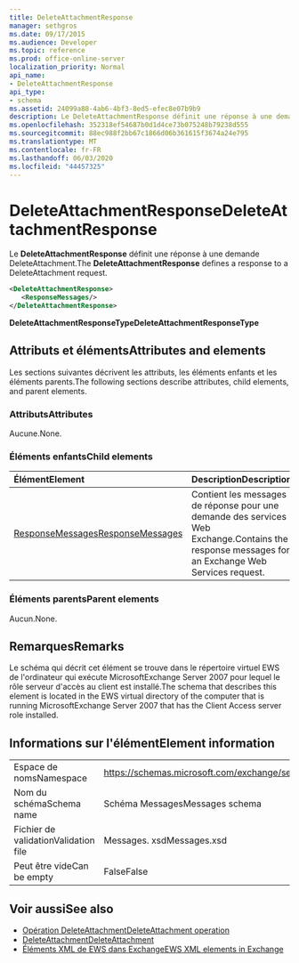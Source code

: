```yaml
---
title: DeleteAttachmentResponse
manager: sethgros
ms.date: 09/17/2015
ms.audience: Developer
ms.topic: reference
ms.prod: office-online-server
localization_priority: Normal
api_name:
- DeleteAttachmentResponse
api_type:
- schema
ms.assetid: 24099a88-4ab6-4bf3-8ed5-efec8e07b9b9
description: Le DeleteAttachmentResponse définit une réponse à une demande DeleteAttachment.
ms.openlocfilehash: 352318ef54687b0d1d4ce73b075248b79238d555
ms.sourcegitcommit: 88ec988f2bb67c1866d06b361615f3674a24e795
ms.translationtype: MT
ms.contentlocale: fr-FR
ms.lasthandoff: 06/03/2020
ms.locfileid: "44457325"
---
```

# <a name="deleteattachmentresponse"></a><span data-ttu-id="ead4d-103">DeleteAttachmentResponse</span><span class="sxs-lookup"><span data-stu-id="ead4d-103">DeleteAttachmentResponse</span></span>

<span data-ttu-id="ead4d-104">Le **DeleteAttachmentResponse** définit une réponse à une demande DeleteAttachment.</span><span class="sxs-lookup"><span data-stu-id="ead4d-104">The **DeleteAttachmentResponse** defines a response to a DeleteAttachment request.</span></span> 
  
```xml
<DeleteAttachmentResponse>
   <ResponseMessages/>
</DeleteAttachmentResponse>
```

<span data-ttu-id="ead4d-105">**DeleteAttachmentResponseType**</span><span class="sxs-lookup"><span data-stu-id="ead4d-105">**DeleteAttachmentResponseType**</span></span>

## <a name="attributes-and-elements"></a><span data-ttu-id="ead4d-106">Attributs et éléments</span><span class="sxs-lookup"><span data-stu-id="ead4d-106">Attributes and elements</span></span>

<span data-ttu-id="ead4d-107">Les sections suivantes décrivent les attributs, les éléments enfants et les éléments parents.</span><span class="sxs-lookup"><span data-stu-id="ead4d-107">The following sections describe attributes, child elements, and parent elements.</span></span>
  
### <a name="attributes"></a><span data-ttu-id="ead4d-108">Attributs</span><span class="sxs-lookup"><span data-stu-id="ead4d-108">Attributes</span></span>

<span data-ttu-id="ead4d-109">Aucune.</span><span class="sxs-lookup"><span data-stu-id="ead4d-109">None.</span></span>
  
### <a name="child-elements"></a><span data-ttu-id="ead4d-110">Éléments enfants</span><span class="sxs-lookup"><span data-stu-id="ead4d-110">Child elements</span></span>

|<span data-ttu-id="ead4d-111">**Élément**</span><span class="sxs-lookup"><span data-stu-id="ead4d-111">**Element**</span></span>|<span data-ttu-id="ead4d-112">**Description**</span><span class="sxs-lookup"><span data-stu-id="ead4d-112">**Description**</span></span>|
|:-----|:-----|
|[<span data-ttu-id="ead4d-113">ResponseMessages</span><span class="sxs-lookup"><span data-stu-id="ead4d-113">ResponseMessages</span></span>](responsemessages.md) <br/> |<span data-ttu-id="ead4d-114">Contient les messages de réponse pour une demande des services Web Exchange.</span><span class="sxs-lookup"><span data-stu-id="ead4d-114">Contains the response messages for an Exchange Web Services request.</span></span>  <br/> |
   
### <a name="parent-elements"></a><span data-ttu-id="ead4d-115">Éléments parents</span><span class="sxs-lookup"><span data-stu-id="ead4d-115">Parent elements</span></span>

<span data-ttu-id="ead4d-116">Aucun.</span><span class="sxs-lookup"><span data-stu-id="ead4d-116">None.</span></span>
  
## <a name="remarks"></a><span data-ttu-id="ead4d-117">Remarques</span><span class="sxs-lookup"><span data-stu-id="ead4d-117">Remarks</span></span>

<span data-ttu-id="ead4d-118">Le schéma qui décrit cet élément se trouve dans le répertoire virtuel EWS de l'ordinateur qui exécute MicrosoftExchange Server 2007 pour lequel le rôle serveur d'accès au client est installé.</span><span class="sxs-lookup"><span data-stu-id="ead4d-118">The schema that describes this element is located in the EWS virtual directory of the computer that is running MicrosoftExchange Server 2007 that has the Client Access server role installed.</span></span>
  
## <a name="element-information"></a><span data-ttu-id="ead4d-119">Informations sur l'élément</span><span class="sxs-lookup"><span data-stu-id="ead4d-119">Element information</span></span>

|||
|:-----|:-----|
|<span data-ttu-id="ead4d-120">Espace de noms</span><span class="sxs-lookup"><span data-stu-id="ead4d-120">Namespace</span></span>  <br/> |https://schemas.microsoft.com/exchange/services/2006/messages  <br/> |
|<span data-ttu-id="ead4d-121">Nom du schéma</span><span class="sxs-lookup"><span data-stu-id="ead4d-121">Schema name</span></span>  <br/> |<span data-ttu-id="ead4d-122">Schéma Messages</span><span class="sxs-lookup"><span data-stu-id="ead4d-122">Messages schema</span></span>  <br/> |
|<span data-ttu-id="ead4d-123">Fichier de validation</span><span class="sxs-lookup"><span data-stu-id="ead4d-123">Validation file</span></span>  <br/> |<span data-ttu-id="ead4d-124">Messages. xsd</span><span class="sxs-lookup"><span data-stu-id="ead4d-124">Messages.xsd</span></span>  <br/> |
|<span data-ttu-id="ead4d-125">Peut être vide</span><span class="sxs-lookup"><span data-stu-id="ead4d-125">Can be empty</span></span>  <br/> |<span data-ttu-id="ead4d-126">False</span><span class="sxs-lookup"><span data-stu-id="ead4d-126">False</span></span>  <br/> |
   
## <a name="see-also"></a><span data-ttu-id="ead4d-127">Voir aussi</span><span class="sxs-lookup"><span data-stu-id="ead4d-127">See also</span></span>

- [<span data-ttu-id="ead4d-128">Opération DeleteAttachment</span><span class="sxs-lookup"><span data-stu-id="ead4d-128">DeleteAttachment operation</span></span>](deleteattachment-operation.md)  
- [<span data-ttu-id="ead4d-129">DeleteAttachment</span><span class="sxs-lookup"><span data-stu-id="ead4d-129">DeleteAttachment</span></span>](deleteattachment.md)
- [<span data-ttu-id="ead4d-130">Éléments XML de EWS dans Exchange</span><span class="sxs-lookup"><span data-stu-id="ead4d-130">EWS XML elements in Exchange</span></span>](ews-xml-elements-in-exchange.md)

